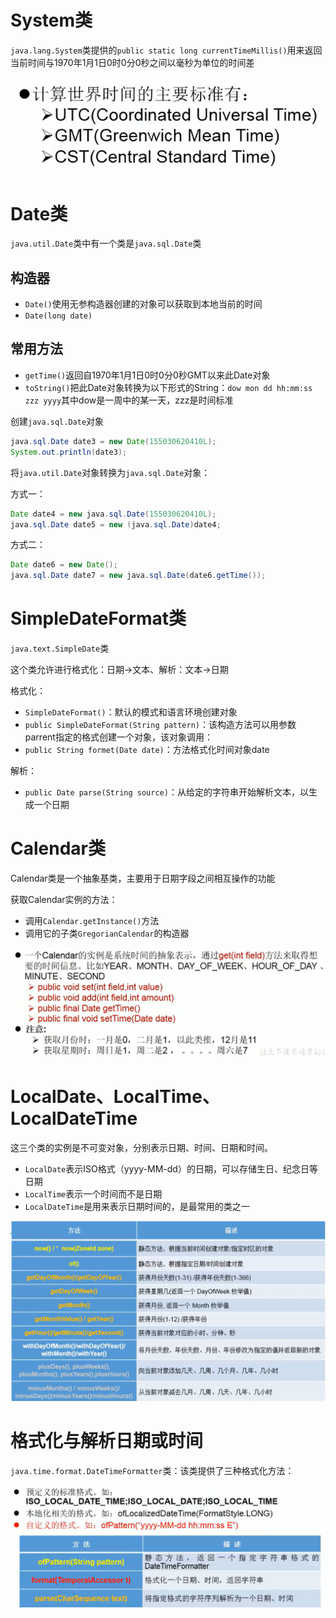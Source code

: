 # System类

`java.lang.System`类提供的`public static long currentTimeMillis()`用来返回当前时间与1970年1月1日0时0分0秒之间以毫秒为单位的时间差

![image-20230102103345619](2-%E6%97%A5%E6%9C%9F%E6%97%B6%E9%97%B4API.assets/image-20230102103345619.png)

# Date类

`java.util.Date`类中有一个类是`java.sql.Date`类

## 构造器

- `Date()`使用无参构造器创建的对象可以获取到本地当前的时间
- `Date(long date)`

## 常用方法

- `getTime()`返回自1970年1月1日0时0分0秒GMT以来此Date对象
- `toString()`把此Date对象转换为以下形式的String：`dow mon dd hh:mm:ss zzz yyyy`其中dow是一周中的某一天，zzz是时间标准

创建`java.sql.Date`对象

```java
java.sql.Date date3 = new Date(155030620410L);
System.out.println(date3);
```

将`java.util.Date`对象转换为`java.sql.Date`对象：

方式一：

```java
Date date4 = new java.sql.Date(155030620410L);
java.sql.Date date5 = new (java.sql.Date)date4;
```

方式二：

```java
Date date6 = new Date();
java.sql.Date date7 = new java.sql.Date(date6.getTime());
```

# SimpleDateFormat类

`java.text.SimpleDate`类

这个类允许进行格式化：日期->文本、解析：文本->日期

格式化：

- `SimpleDateFormat()`：默认的模式和语言环境创建对象
- `public SimpleDateFormat(String pattern)`：该构造方法可以用参数parrent指定的格式创建一个对象，该对象调用：
- `public String formet(Date date)`：方法格式化时间对象date

解析：

- `public Date parse(String source)`：从给定的字符串开始解析文本，以生成一个日期

# Calendar类

Calendar类是一个抽象基类，主要用于日期字段之间相互操作的功能

获取Calendar实例的方法：

- 调用`Calendar.getInstance()`方法
- 调用它的子类`GregorianCalendar`的构造器

![image-20230102132703403](2-%E6%97%A5%E6%9C%9F%E6%97%B6%E9%97%B4API.assets/image-20230102132703403.png)

# LocalDate、LocalTime、LocalDateTime

这三个类的实例是不可变对象，分别表示日期、时间、日期和时间。

- `LocalDate`表示ISO格式（yyyy-MM-dd）的日期，可以存储生日、纪念日等日期
- `LocalTime`表示一个时间而不是日期
- `LocalDateTime`是用来表示日期时间的，是最常用的类之一

![image-20230102133310647](2-%E6%97%A5%E6%9C%9F%E6%97%B6%E9%97%B4API.assets/image-20230102133310647.png)

# 格式化与解析日期或时间

`java.time.format.DateTimeFormatter`类：该类提供了三种格式化方法：

![image-20230102133528245](2-%E6%97%A5%E6%9C%9F%E6%97%B6%E9%97%B4API.assets/image-20230102133528245.png)

